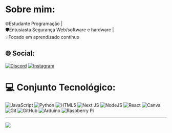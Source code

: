 #  Sobre mim:
🌐​Estudante Programação |<br>🛡Entusiasta Segurança Web/software e hardware |<br>💡Focado em aprendizado contínuo


## 🌐 Social:
[![Discord](https://img.shields.io/badge/Discord-%237289DA.svg?logo=discord&logoColor=white)](https://discord.gg/luzx#0440) [![Instagram](https://img.shields.io/badge/Instagram-%23E4405F.svg?logo=Instagram&logoColor=white)](https://instagram.com/r_lucas_corte) 

# 💻 Conjunto Tecnológico:
![JavaScript](https://img.shields.io/badge/javascript-%23323330.svg?style=flat&logo=javascript&logoColor=%23F7DF1E) ![Python](https://img.shields.io/badge/python-3670A0?style=flat&logo=python&logoColor=ffdd54) ![HTML5](https://img.shields.io/badge/html5-%23E34F26.svg?style=flat&logo=html5&logoColor=white) ![Next JS](https://img.shields.io/badge/Next-black?style=flat&logo=next.js&logoColor=white) ![NodeJS](https://img.shields.io/badge/node.js-6DA55F?style=flat&logo=node.js&logoColor=white) ![React](https://img.shields.io/badge/react-%2320232a.svg?style=flat&logo=react&logoColor=%2361DAFB) ![Canva](https://img.shields.io/badge/Canva-%2300C4CC.svg?style=flat&logo=Canva&logoColor=white) ![Git](https://img.shields.io/badge/git-%23F05033.svg?style=flat&logo=git&logoColor=white) ![GitHub](https://img.shields.io/badge/github-%23121011.svg?style=flat&logo=github&logoColor=white) ![Arduino](https://img.shields.io/badge/-Arduino-00979D?style=flat&logo=Arduino&logoColor=white) ![Raspberry Pi](https://img.shields.io/badge/-RaspberryPi-C51A4A?style=flat&logo=Raspberry-Pi)

---
[![](https://visitcount.itsvg.in/api?id=lrsLucas&icon=2&color=12)](https://visitcount.itsvg.in)

<!-- Proudly created with GPRM ( https://gprm.itsvg.in ) -->